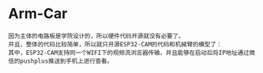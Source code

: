 # Arm-Car
	因为主体的电路板是学院设计的，所以硬件代码开源就没有必要了。
	并且，整体的代码比较简单，所以就只开源ESP32-CAM的代码和机械臂的模型了：
	其中，ESP32-CAM支持同一个WIFI下的视频流浏览器传输，并且能够在启动后将IP地址通过微信的pushplus推送到手机上进行查看。
